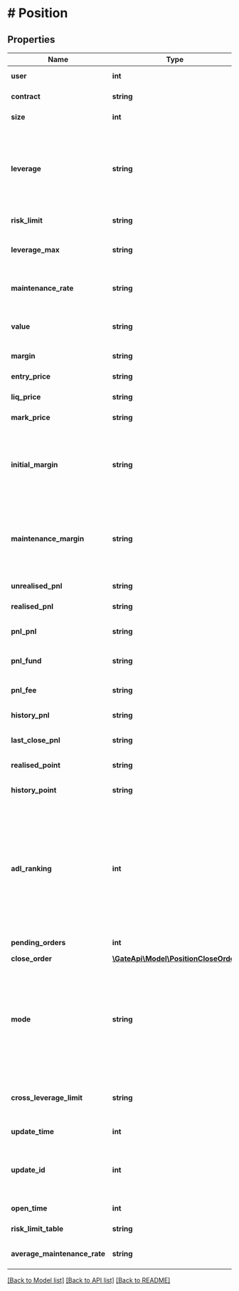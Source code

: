 # # Position

## Properties

Name | Type | Description | Notes
------------ | ------------- | ------------- | -------------
**user** | **int** | User ID. | [optional] [readonly] 
**contract** | **string** | Futures contract. | [optional] [readonly] 
**size** | **int** | Position size. | [optional] [readonly] 
**leverage** | **string** | Position leverage. 0 means cross margin; positive number means isolated margin | [optional] 
**risk_limit** | **string** | Position risk limit. | [optional] 
**leverage_max** | **string** | Maximum leverage under current risk limit. | [optional] [readonly] 
**maintenance_rate** | **string** | Maintenance rate under current risk limit. | [optional] [readonly] 
**value** | **string** | Position value calculated in settlement currency. | [optional] [readonly] 
**margin** | **string** | Position margin. | [optional] 
**entry_price** | **string** | Entry price. | [optional] [readonly] 
**liq_price** | **string** | Liquidation price. | [optional] [readonly] 
**mark_price** | **string** | Current mark price. | [optional] [readonly] 
**initial_margin** | **string** | The initial margin occupied by the position, applicable to the portfolio margin account | [optional] [readonly] 
**maintenance_margin** | **string** | Maintenance margin required for the position, applicable to portfolio margin account | [optional] [readonly] 
**unrealised_pnl** | **string** | Unrealized PNL. | [optional] [readonly] 
**realised_pnl** | **string** | Realized PNL. | [optional] [readonly] 
**pnl_pnl** | **string** | Realized PNL - Position P/L. | [optional] [readonly] 
**pnl_fund** | **string** | Realized PNL - Funding Fees. | [optional] [readonly] 
**pnl_fee** | **string** | Realized PNL - Transaction Fees. | [optional] [readonly] 
**history_pnl** | **string** | History realized PNL. | [optional] [readonly] 
**last_close_pnl** | **string** | PNL of last position close. | [optional] [readonly] 
**realised_point** | **string** | Realized POINT PNL. | [optional] [readonly] 
**history_point** | **string** | History realized POINT PNL. | [optional] [readonly] 
**adl_ranking** | **int** | Ranking of auto deleveraging, a total of 1-5 grades, &#x60;1&#x60; is the highest, &#x60;5&#x60; is the lowest, and &#x60;6&#x60; is the special case when there is no position held or in liquidation | [optional] [readonly] 
**pending_orders** | **int** | Current open orders. | [optional] [readonly] 
**close_order** | [**\GateApi\Model\PositionCloseOrder**](PositionCloseOrder.md) |  | [optional] 
**mode** | **string** | Position mode, including:  - &#x60;single&#x60;: dual mode is not enabled- &#x60;dual_long&#x60;: long position in dual mode- &#x60;dual_short&#x60;: mode | [optional] 
**cross_leverage_limit** | **string** | Cross margin leverage(valid only when &#x60;leverage&#x60; is 0). | [optional] 
**update_time** | **int** | Last update time. | [optional] [readonly] 
**update_id** | **int** | Update id. Each time the position is updated, the value will be +1. | [optional] [readonly] 
**open_time** | **int** | First Open Time. | [optional] 
**risk_limit_table** | **string** | Risk limit table ID. | [optional] [readonly] 
**average_maintenance_rate** | **string** | Average maintenance margin rate. | [optional] [readonly] 

[[Back to Model list]](../../README.md#documentation-for-models) [[Back to API list]](../../README.md#documentation-for-api-endpoints) [[Back to README]](../../README.md)
